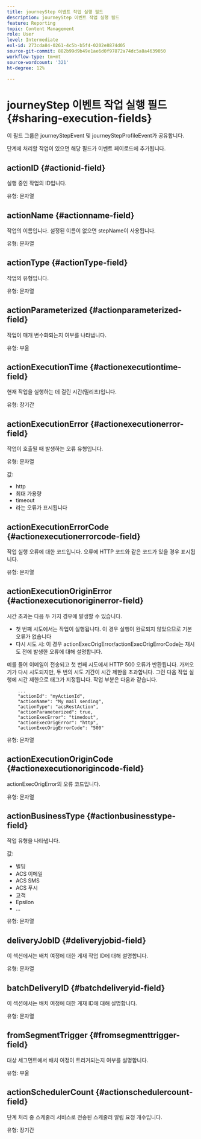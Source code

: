 ```yaml
---
title: journeyStep 이벤트 작업 실행 필드
description: journeyStep 이벤트 작업 실행 필드
feature: Reporting
topic: Content Management
role: User
level: Intermediate
exl-id: 273cda84-0261-4c5b-b5f4-0202e8874d05
source-git-commit: 882b99d9b49e1ae6d0f97872a74dc5a8a4639050
workflow-type: tm+mt
source-wordcount: '321'
ht-degree: 12%

---
```


# journeyStep 이벤트 작업 실행 필드 {#sharing-execution-fields}

이 필드 그룹은 journeyStepEvent 및 journeyStepProfileEvent가 공유합니다.

단계에 처리할 작업이 있으면 해당 필드가 이벤트 페이로드에 추가됩니다.

## actionID {#actionid-field}

실행 중인 작업의 ID입니다.

유형: 문자열

## actionName {#actionname-field}

작업의 이름입니다. 설정된 이름이 없으면 stepName이 사용됩니다.

유형: 문자열

## actionType {#actionType-field}

작업의 유형입니다.

유형: 문자열

## actionParameterized {#actionparameterized-field}

작업이 매개 변수화되는지 여부를 나타냅니다.

유형: 부울

## actionExecutionTime {#actionexecutiontime-field}

현재 작업을 실행하는 데 걸린 시간(밀리초)입니다.

유형: 장기간

## actionExecutionError {#actionexecutionerror-field}

작업이 호출될 때 발생하는 오류 유형입니다.

유형: 문자열

값:
* http
* 최대 가용량
* timeout
* 라는 오류가 표시됩니다

## actionExecutionErrorCode {#actionexecutionerrorcode-field}

작업 실행 오류에 대한 코드입니다. 오류에 HTTP 코드와 같은 코드가 있을 경우 표시됩니다.

유형: 문자열

## actionExecutionOriginError {#actionexecutionoriginerror-field}

시간 초과는 다음 두 가지 경우에 발생할 수 있습니다.

* 첫 번째 시도에서는 작업이 실행됩니다. 이 경우 실행이 완료되지 않았으므로 기본 오류가 없습니다
* 다시 시도 시: 이 경우 actionExecOrigError/actionExecOrigErrorCode는 재시도 전에 발생한 오류에 대해 설명합니다.

예를 들어 이메일이 전송되고 첫 번째 시도에서 HTTP 500 오류가 반환됩니다. 가져오기가 다시 시도되지만, 두 번의 시도 기간이 시간 제한을 초과합니다. 그런 다음 작업 실행에 시간 제한으로 태그가 지정됩니다. 작업 부분은 다음과 같습니다.

```
    ...
    "actionId": "myActionId",
    "actionName": "My mail sending",
    "actionType": "acsRestAction",
    "actionParameterized": true,
    "actionExecError": "timedout",
    "actionExecOrigError": "http",
    "actionExecOrigErrorCode": "500"
```

유형: 문자열

## actionExecutionOriginCode {#actionexecutionorigincode-field}

actionExecOrigError의 오류 코드입니다.

유형: 문자열

## actionBusinessType {#actionbusinesstype-field}

작업 유형을 나타냅니다.

값:

* 빌딩
* ACS 이메일
* ACS SMS
* ACS 푸시
* 고객
* Epsilon
* ...

유형: 문자열

## deliveryJobID {#deliveryjobid-field}

이 섹션에서는 배치 여정에 대한 게재 작업 ID에 대해 설명합니다.

유형: 문자열

## batchDeliveryID {#batchdeliveryid-field}

이 섹션에서는 배치 여정에 대한 게재 ID에 대해 설명합니다.

유형: 문자열

## fromSegmentTrigger {#fromsegmenttrigger-field}

대상 세그먼트에서 배치 여정이 트리거되는지 여부를 설명합니다.

유형: 부울

## actionSchedulerCount {#actionschedulercount-field}

단계 처리 중 스케줄러 서비스로 전송된 스케줄러 알림 요청 개수입니다.

유형: 장기간
